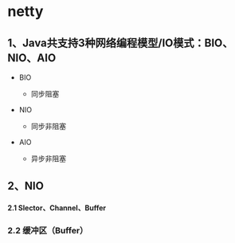 # netty

## 1、Java共支持3种网络编程模型/IO模式：BIO、NIO、AIO

- BIO
  - 同步阻塞

- NIO
  - 同步非阻塞
- AIO
  - 异步非阻塞

## 2、NIO

#### 2.1 Slector、Channel、Buffer

 ### 2.2 缓冲区（Buffer）

